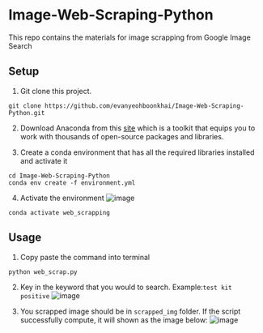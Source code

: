 # Image-Web-Scraping-Python
This repo contains the materials for image scrapping from Google Image Search

## Setup
1. Git clone this project.
```
git clone https://github.com/evanyeohboonkhai/Image-Web-Scraping-Python.git
```

2.  Download Anaconda from this [site](https://www.anaconda.com/products/individual) which is a toolkit that equips you to work with thousands of open-source packages and libraries.

3. Create a conda environment that has all the required libraries installed and activate it
```
cd Image-Web-Scraping-Python
conda env create -f environment.yml
```
 
4. Activate the environment
![image](https://user-images.githubusercontent.com/59526258/148317050-5280fc4f-c653-4f83-945d-36b847c9e938.png)
 ```
 conda activate web_scrapping
 ```
## Usage  
1. Copy paste the command into terminal
```
python web_scrap.py
```
2. Key in the keyword that you would to search. Example:`test kit positive`
![image](https://user-images.githubusercontent.com/59526258/148317264-2874d060-7ca8-4e96-b06e-b79e8b141cff.png)

3. You scrapped image should be in `scrapped_img` folder. If the script successfully compute, it will shown as the image below: 
![image](https://user-images.githubusercontent.com/59526258/148317487-ac780809-2ea0-43f7-bcd1-4b9a0fcbff11.png)
